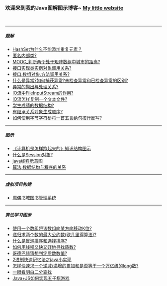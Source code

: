 ### 欢迎来到我的Java图解图示博客~ [My little website](http://www.ykmimi.com)

<br>

---


##### 题解


- [HashSet为什么不能添加重复元素？](http://on-img.com/chart_image/5b068e01e4b0da6de33e0e70.png)
- [匿名内部类?](http://on-img.com/chart_image/5b025103e4b0ceccca8ba15d.png)
- [MOOC_判断两个处于矩阵数组中城市的距离?](http://on-img.com/chart_image/5b028e51e4b05f5d6b5feab6.png)
- [接口实现类实例对象调用关系?](http://on-img.com/chart_image/5afe9de3e4b0595cc893cb18.png)
- [接口,数组对象,方法调用关系?](http://on-img.com/chart_image/5afd3b1de4b08042009450ad.png)
- [什么是异常?如何捕获异常?未检查异常和已检查异常的区别?](http://on-img.com/chart_image/5b0b8f0be4b01b348fc0cc93.png)
- [异常的抛出与处理关系?](http://on-img.com/chart_image/5b0cf2cde4b009aef58d3014.png)
- [IO流中FileInputStream的作用?](http://on-img.com/chart_image/5b134ac8e4b0a838a07c9281.png)
- [IO流怎样复制一个文本文件?](http://on-img.com/chart_image/5b14b4bae4b06350d44f1036.png)
- [学生成绩的数据结构?](http://on-img.com/chart_image/5b172f85e4b001a14d2d4696.png)
- [有继承关系对象生成顺序?](http://on-img.com/chart_image/5b19fe9ae4b068c2521b2221.png)
- [如何使用字节字符桥将一首五言绝句按行反写?](http://on-img.com/chart_image/5b1a3880e4b03f9d2516a01c.png)


---


##### 图示


- [《计算机是怎样跑起来的》知识结构图示](http://on-img.com/chart_image/5b2efda5e4b01a7cb45d2155.png)
- [什么是Session对象?](http://on-img.com/chart_image/5a3b64ace4b0f622f2aaf110.png)
- [java线程示意图](http://on-img.com/chart_image/5b0e22afe4b055e64b126198.png)
- [算法,数据结构与程序的关系](http://on-img.com/chart_image/5ad1e6eee4b02dfcf9a361f9.png)


---

##### 虚拟项目构建


- [魔偶书城图书管理系统](http://on-img.com/chart_image/5b24b04ae4b06d15ca94aeda.png)

---

##### 算法学习图示


- [使用一个数组将该数组向某方向移动K位?](http://on-img.com/chart_image/5b1f335ce4b07596cf4c1c13.png)
- [递归求两个数的最大公约数(欧几里得算法)?](http://on-img.com/chart_image/5b1c844ae4b0a838a08a8e43.png)
- [什么是冒泡排序和选择排序?](http://on-img.com/chart_image/5b1de659e4b001a14d36bc6d.png)
- [如何用线程又快又好地寻找质数?](http://on-img.com/chart_image/5b0fc4aae4b03f9d2506bdbe.png)
- [哥德巴赫猜想判定质数数值?](http://on-img.com/chart_image/5b01287ce4b0595cc89725f4.png)
- [2进制快速记忆法之java小实现](http://on-img.com/chart_image/5b06d700e4b0da6de33ed6f2.png)
- [怎样快速求一个递减/递增的累加和是否等于一个万亿级的long数?](http://on-img.com/chart_image/5b214776e4b06350d46349b1.png)
- [一眼看明白二分查找](http://on-img.com/chart_image/5b2308e3e4b0c383b0793d0a.png)
- [Java+JS如何实现五子棋游戏](http://on-img.com/chart_image/5b46e559e4b054aa54b32899.png)


<br>
<br>
<br>
<center>

<script type="text/javascript" src="//ra.revolvermaps.com/0/0/3.js?i=0xu0ctk7f3j&amp;b=0&amp;s=40&amp;m=2&amp;cl=baf01f&amp;co=0a0d74&amp;cd=ff9700&amp;v0=66&amp;v1=60&amp;r=1" async="async"></script>

</center>
<br>
<br>

